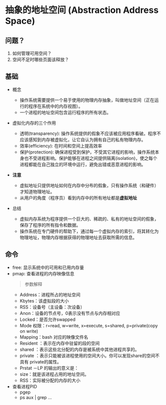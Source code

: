 <!--
 * @Author: JohnJeep
 * @Date: 2020-05-13 10:25:24
 * @LastEditTime: 2020-08-11 20:02:21
 * @LastEditors: Please set LastEditors
 * @Description: 抽象的地址空间笔记
--> 

# 抽象的地址空间 (Abstraction Address Space)

## 问题？
1. 如何管理可用空间？
2. 空间不足时哪些页面该释放？


## 基础
- 概念
  - 操作系统需要提供一个易于使用的物理内存抽象，叫做地址空间（正在运行的程序在系统中的内存视图）。
  - 一个进程的地址空间包含运行程序的所有状态。


- 虚拟化内存的三个作用
  - 透明(transparency): 操作系统提供的假象不应该被应用程序看破。程序不应该感知到内存被虚拟化，让它自认为拥有自己的私有物理内存。
  - 效率(efficiency): 在时间和空间上提高效率
  - 保护(protection): 确保进程受到保护，不受其它进程的影响，操作系统本身也不受进程影响。保护能够在进程之间提供隔离(isolation)，使之每个进程都能在自己独立的环境中运行，避免出错或恶意进程的影响。


- **注意** 
  - 虚拟地址只提供地址如何在内存中分布的假象，只有操作系统（和硬件）才知道物理地址。
  - 从用户的角度（程序员）看到内存中的所有地址都是**虚拟地址**


- 总结
  - 虚拟内存系统为程序提供一个巨大的、稀疏的、私有的地址空间的假象，保存了程序的所有指令和数据。
  - 操作系统在专门硬件的帮助下，通过每一个虚拟内存的索引，将其转化为物理地址，物理内存根据获得的物理地址去获取所需的信息。 
   
## 命令
- free: 显示系统中的可用和已用内存量
- pmap: 查看进程的内存映像信息
  > 参数解释
  - Address：进程所占的地址空间
  - Kbytes：该虚拟段的大小
  - RSS：设备号（主设备：次设备）
  - Anon：设备的节点号，0表示没有节点与内存相对应
  - Locked：是否允许swapped
  - Mode 权限：r=read, w=write, x=execute, s=shared, p=private(copy on write)
  - Mapping：bash 对应的映像文件名 
  - Resident ：表示在内存中驻留的段的空间   
  - shared ：表示这些北分配的内存是被系统中其他进程共享的。    
  - private ：表示只能被该进程使用的空间大小。你可以发现share的空间不具有 private的属性。
  - Prstat －LP 的输出的意义是：
  - size：就是该进程占用的地址空间。
  - RSS：实际被分配的内存的大小
- 查看进程PID
  - pgep
  - ps aux | grep ...   
   
